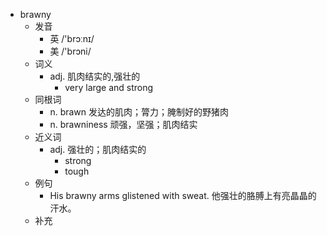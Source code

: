 - brawny
  - 发音
    - 英 /'brɔːnɪ/
    - 美 /'brɔni/
  - 词义
    - adj. 肌肉结实的,强壮的
      - very large and strong
  - 同根词
    - n. brawn 发达的肌肉；膂力；腌制好的野猪肉
    - n. brawniness 顽强，坚强；肌肉结实
  - 近义词
    - adj. 强壮的；肌肉结实的
      - strong
      - tough
  - 例句
    - His brawny arms glistened with sweat. 他强壮的胳膊上有亮晶晶的汗水。
  - 补充